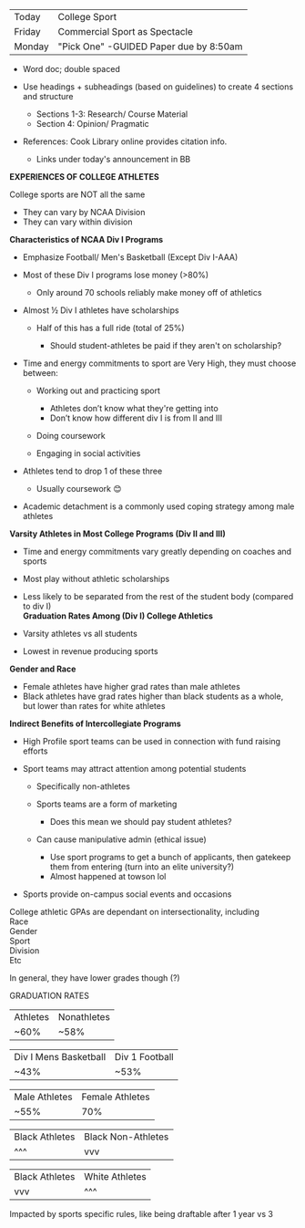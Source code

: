 |   |   |
|---|---|
|Today|College Sport|
|Friday|Commercial Sport as Spectacle|
|Monday|"Pick One" -GUIDED Paper due by 8:50am|
 
- Word doc; double spaced
- Use headings + subheadings (based on guidelines) to create 4 sections and structure
    
    - Sections 1-3: Research/ Course Material
    - Section 4: Opinion/ Pragmatic
- References: Cook Library online provides citation info.
    
    - Links under today's announcement in BB
 
**EXPERIENCES OF COLLEGE ATHLETES**
 
College sports are NOT all the same

- They can vary by NCAA Division
- They can vary within division
   

**Characteristics of NCAA Div I Programs**

- Emphasize Football/ Men's Basketball (Except Div I-AAA)
- Most of these Div I programs lose money (>80%)
    
    - Only around 70 schools reliably make money off of athletics
- Almost ½ Div I athletes have scholarships
    
    - Half of this has a full ride (total of 25%)
        
        - Should student-athletes be paid if they aren't on scholarship?
- Time and energy commitments to sport are Very High, they must choose between:
    
    - Working out and practicing sport
        
        - Athletes don’t know what they're getting into
        - Don’t know how different div I is from II and III
    - Doing coursework
    - Engaging in social activities
- Athletes tend to drop 1 of these three
    
    - Usually coursework 😊
- Academic detachment is a commonly used coping strategy among male athletes   
   

**Varsity Athletes in Most College Programs (Div II and III)**

- Time and energy commitments vary greatly depending on coaches and sports
- Most play without athletic scholarships
- Less likely to be separated from the rest of the student body (compared to div I)  
**Graduation Rates Among (Div I) College Athletics**

- Varsity athletes vs all students
- Lowest in revenue producing sports
 
**Gender and Race**
 
- Female athletes have higher grad rates than male athletes
- Black athletes have grad rates higher than black students as a whole, but lower than rates for white athletes
 
**Indirect Benefits of Intercollegiate Programs**

- High Profile sport teams can be used in connection with fund raising efforts
- Sport teams may attract attention among potential students
    
    - Specifically non-athletes
    - Sports teams are a form of marketing
        
        - Does this mean we should pay student athletes?
    - Can cause manipulative admin (ethical issue)
        
        - Use sport programs to get a bunch of applicants, then gatekeep them from entering (turn into an elite university?)
        - Almost happened at towson lol
- Sports provide on-campus social events and occasions
 
College athletic GPAs are dependant on intersectionality, including  
Race  
Gender  
Sport  
Division  
Etc
 
In general, they have lower grades though (?)

GRADUATION RATES

|   |   |
|---|---|
|Athletes|Nonathletes|
|~60%|~58%|

|   |   |
|---|---|
|Div I Mens Basketball|Div 1 Football|
|~43%|~53%|

|   |   |
|---|---|
|Male Athletes|Female Athletes|
|~55%|70%|

|   |   |
|---|---|
|Black Athletes|Black Non-Athletes|
|^^^|vvv|

|   |   |
|---|---|
|Black Athletes|White Athletes|
|vvv|^^^|

Impacted by sports specific rules, like being draftable after 1 year vs 3